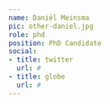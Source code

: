 ```yaml
---
name: Daniël Meinsma
pic: other-daniel.jpg
role: phd
position: PhD Candidate
social:
- title: twitter
  url: #
- title: globe
  url: #
---
```

